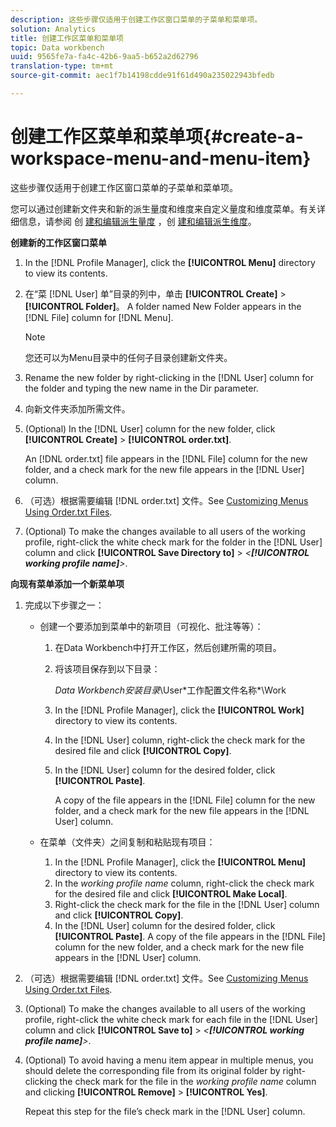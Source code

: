 ```yaml
---
description: 这些步骤仅适用于创建工作区窗口菜单的子菜单和菜单项。
solution: Analytics
title: 创建工作区菜单和菜单项
topic: Data workbench
uuid: 9565fe7a-fa4c-42b6-9aa5-b652a2d62796
translation-type: tm+mt
source-git-commit: aec1f7b14198cdde91f61d490a235022943bfedb

---
```



# 创建工作区菜单和菜单项{#create-a-workspace-menu-and-menu-item}

这些步骤仅适用于创建工作区窗口菜单的子菜单和菜单项。

您可以通过创建新文件夹和新的派生量度和维度来自定义量度和维度菜单。有关详细信息，请参阅 创 [建和编辑派生量度](../../../../home/c-get-started/c-admin-intrf/c-prof-mgr/c-drvd-mtrcs.md#concept-e41723b342a849309874b26232224a40) ，创 [建和编辑派生维度](../../../../home/c-get-started/c-admin-intrf/c-prof-mgr/c-dvrd-dim.md#concept-ece3c3ea8cdf4fc796680173993bff93)。

**创建新的工作区窗口菜单**

1. In the [!DNL Profile Manager], click the **[!UICONTROL Menu]** directory to view its contents.
1. 在“菜 [!DNL User] 单”目录的列中，单击 **[!UICONTROL Create]** > **[!UICONTROL Folder]**。 A folder named New Folder appears in the [!DNL File] column for [!DNL Menu].

   >[!NOTE]
   >
   >您还可以为Menu目录中的任何子目录创建新文件夹。

1. Rename the new folder by right-clicking in the [!DNL User] column for the folder and typing the new name in the Dir parameter.
1. 向新文件夹添加所需文件。
1. (Optional) In the [!DNL User] column for the new folder, click **[!UICONTROL Create]** > **[!UICONTROL order.txt]**.

   An [!DNL order.txt] file appears in the [!DNL File] column for the new folder, and a check mark for the new file appears in the [!DNL User] column.

1. （可选）根据需要编辑 [!DNL order.txt] 文件。See [Customizing Menus Using Order.txt Files](../../../../home/c-get-started/c-intf-anlys-ftrs/c-ctm-menus/t-cstm-menus-ordr-files.md#task-a391800a8dd444deb3e1516d5189f999).
1. (Optional) To make the changes available to all users of the working profile, right-click the white check mark for the folder in the [!DNL User] column and click **[!UICONTROL Save Directory to]** > *&lt;**[!UICONTROL working profile name]**>*.

**向现有菜单添加一个新菜单项**

1. 完成以下步骤之一：

   * 创建一个要添加到菜单中的新项目（可视化、批注等等）：

      1. 在Data Workbench中打开工作区，然后创建所需的项目。
      1. 将该项目保存到以下目录：

         *Data Workbench安装目录*\User\*工作配置文件名称*\Work

      1. In the [!DNL Profile Manager], click the **[!UICONTROL Work]** directory to view its contents.
      1. In the [!DNL User] column, right-click the check mark for the desired file and click **[!UICONTROL Copy]**.
      1. In the [!DNL User] column for the desired folder, click **[!UICONTROL Paste]**.

         A copy of the file appears in the [!DNL File] column for the new folder, and a check mark for the new file appears in the [!DNL User] column.
   * 在菜单（文件夹）之间复制和粘贴现有项目：

      1. In the [!DNL Profile Manager], click the **[!UICONTROL Menu]** directory to view its contents.
      1. In the *working profile name* column, right-click the check mark for the desired file and click **[!UICONTROL Make Local]**.
      1. Right-click the check mark for the file in the [!DNL User] column and click **[!UICONTROL Copy]**.
      1. In the [!DNL User] column for the desired folder, click **[!UICONTROL Paste]**. A copy of the file appears in the [!DNL File] column for the new folder, and a check mark for the new file appears in the [!DNL User] column.


1. （可选）根据需要编辑 [!DNL order.txt] 文件。See [Customizing Menus Using Order.txt Files](../../../../home/c-get-started/c-intf-anlys-ftrs/c-ctm-menus/t-cstm-menus-ordr-files.md#task-a391800a8dd444deb3e1516d5189f999).
1. (Optional) To make the changes available to all users of the working profile, right-click the white check mark for each file in the [!DNL User] column and click **[!UICONTROL Save to]** > *&lt;**[!UICONTROL working profile name]**>*.
1. (Optional) To avoid having a menu item appear in multiple menus, you should delete the corresponding file from its original folder by right-clicking the check mark for the file in the *working profile name* column and clicking **[!UICONTROL Remove]** > **[!UICONTROL Yes]**.

   Repeat this step for the file’s check mark in the [!DNL User] column.

